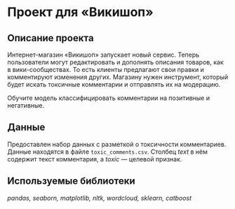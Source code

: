 # Проект для «Викишоп»

## Описание проекта
Интернет-магазин «Викишоп» запускает новый сервис. Теперь пользователи могут редактировать и дополнять описания товаров, как в вики-сообществах. То есть клиенты предлагают свои правки и комментируют изменения других. Магазину нужен инструмент, который будет искать токсичные комментарии и отправлять их на модерацию. 

Обучите модель классифицировать комментарии на позитивные и негативные.

## Данные
Предоставлен набор данных с разметкой о токсичности комментариев. Данные находятся в файле `toxic_comments.csv`. Столбец *text* в нём содержит текст комментария, а *toxic* — целевой признак.

## Используемые библиотеки
*pandas, seaborn, matplotlib, nltk, wordcloud, sklearn, catboost*